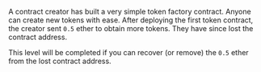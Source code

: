
A contract creator has built a very simple token factory contract. Anyone can create new tokens with ease. After deploying the first token contract, the creator sent `0.5` ether to obtain more tokens. They have since lost the contract address. 

This level will be completed if you can recover (or remove) the `0.5` ether from the lost contract address. 
